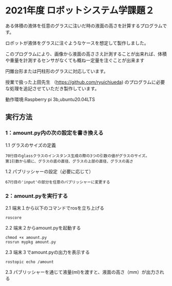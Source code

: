 # 2021年度 ロボットシステム学課題２

ある体積の液体を任意のグラスに注いだ時の液面の高さを計算するプログラムです。

ロボットが液体をグラスに注ぐようなケースを想定して製作しました。

このプログラムにより、画像から液面の高ささえ計測することが出来れば、体積や重量を計測するセンサがなくても概ね一定量を注ぐことが出来ます

円錐台形または円柱形のグラスに対応しています。



授業で扱った上田先生 （https://github.com/ryuichiueda) のプログラムに必要な処理を追記させていただき製作しています。

動作環境:Raspberry pi 3b,ubuntu20.04LTS




## 実行方法

### 1：amount.py内の次の設定を書き換える

  1.1 グラスのサイズの定義
  
    70行目のglassクラスのインスタンス生成の際の3つの引数の値がグラスのサイズ。
    第1引数から順に、グラスの底の直径、グラスの上部の直径、グラスの高さ
    
  1.2 パブリッシャーの設定（必要に応じて）
  
    67行目の'input'の部分を任意のパブリッシャーに変更する
    
    
### 2：amount.pyを実行する

  2.1 端末１から以下のコマンドでrosを立ち上げる
  ```
  roscore
  ```
  
  2.2 端末２からamount.pyを起動する
  ```
  chmod +x amount.py
  rosrun mypkg amount.py
  ```
  
  2.3 端末３でamount.pyの出力を表示する
  ```
  rostopic echo /amount
  ```
  
  2.3 パブリッシャーを通じて液量(ml)を渡すと、液面の高さ（mm）が出力される
  
  
